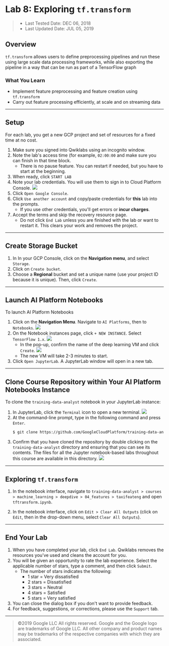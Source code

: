 # Lab 8: Exploring `tf.transform`

> * Last Tested Date: DEC 06, 2018
> * Last Updated Date: JUL 05, 2019

## Overview

`tf.transform` allows users to define preprocessing pipelines and run these using large scale data processing frameworks, while also exporting the pipeline in a way that can be run as part of a TensorFlow graph

### What You Learn

* Implement feature preprocessing and feature creation using `tf.transform`
* Carry out feature processing efficiently, at scale and on streaming data

---
## Setup

For each lab, you get a new GCP project and set of resources for a fixed time at no cost.
1. Make sure you signed into Qwiklabs using an incognito window.
2. Note the lab's access time (for example, `02:00:00` and make sure you can finish in that time block.
    * There is no pause feature. You can restart if needed, but you have to start at the beginning.
3. When ready, click `START LAB`
4. Note your lab credentials. You will use them to sign in to Cloud Platform Console. 
    ![](../../../res/img/Coursera/FeatureEng/FeatureEng-2L-1.png)
5. Click `Open Google Console`.
6. Click `Use another account` and copy/paste credentials for **this** lab into the prompts.
    * If you use other credentials, you'll get errors or **incur charges**.
7. Accept the terms and skip the recovery resource page.
    * Do not click `End Lab` unless you are finished with the lab or want to restart it. This clears your work and removes the project.

---
## Create Storage Bucket

1. In In your GCP Console, click on the **Navigation menu**, and select `Storage`.
2. Click on `Create bucket`.
3. Choose a **Regional** bucket and set a unique name (use your project ID because it is unique). Then, click `Create`.

---
## Launch AI Platform Notebooks

To launch AI Platform Notebooks

1. Click on the **Navigation Menu**. Navigate to `AI Platforms`, then to `Notebooks`.
    ![](../../../res/img/Coursera/FeatureEng/FeatureEng-2L-2.png)
2. On the Notebook instances page, click `+ NEW INSTANCE`. Select `TensorFlow 1.x`.
    ![](../../../res/img/Coursera/FeatureEng/FeatureEng-2L-3.png)
    * In the pop-up, confirm the name of the deep learning VM and click `Create`.
        ![](../../../res/img/Coursera/FeatureEng/FeatureEng-2L-4.png)
    * The new VM will take 2-3 minutes to start.
3. Click `Open JupyterLab`. A JupyterLab window will open in a new tab.

---
## Clone Course Repository within Your AI Platform Notebooks Instance

To clone the `training-data-analyst` notebook in your JupyterLab instance:

1. In JupyterLab, click the `Terminal` icon to open a new terminal.
    ![](../../../res/img/Coursera/FeatureEng/FeatureEng-2L-6.png)
2. At the command-line prompt, type in the following command and press `Enter`.
    ```bash
    $ git clone https://github.com/GoogleCloudPlatform/training-data-analyst 
    ```
3. Confirm that you have cloned the repository by double clicking on the `training-data-analyst` directory and ensuring that you can see its contents. The files for all the Jupyter notebook-based labs throughout this course are available in this directory.
    ![](../../../res/img/Coursera/FeatureEng/FeatureEng-2L-7.png)

---
## Exploring `tf.transform`

1. In the notebook interface, navigate to `training-data-analyst > courses > machine_learning > deepdive > 04_features > taxifeateng` and open `tftransform.ipynb`.

2. In the notebook interface, click on `Edit > Clear All Outputs` (click on `Edit`, then in the drop-down menu, select `Clear All Outputs`).

---
## End Your Lab

1. When you have completed your lab, click `End Lab`. Qwiklabs removes the resources you’ve used and cleans the account for you.
2. You will be given an opportunity to rate the lab experience. Select the applicable number of stars, type a comment, and then click `Submit`.
    * The number of stars indicates the following:
        * 1 star = Very dissatisfied
        * 2 stars = Dissatisfied
        * 3 stars = Neutral
        * 4 stars = Satisfied
        * 5 stars = Very satisfied
3. You can close the dialog box if you don't want to provide feedback.
4. For feedback, suggestions, or corrections, please use the `Support` tab.

---
> ©2019 Google LLC All rights reserved. Google and the Google logo are trademarks of Google LLC. All other company and product names may be trademarks of the respective companies with which they are associated.
